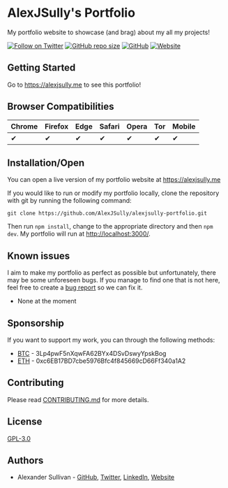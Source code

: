 # AlexJSully's Portfolio

My portfolio website to showcase (and brag) about my all my projects!

[![Follow on Twitter](https://img.shields.io/twitter/follow/alexjsully?style=social)](https://twitter.com/alexjsully)
[![GitHub repo size](https://img.shields.io/github/repo-size/AlexJSully/alexjsully-portfolio)](https://github.com/AlexJSully/alexjsully-portfolio)
[![GitHub](https://img.shields.io/github/license/AlexJSully/alexjsully-portfolio)](https://github.com/AlexJSully/alexjsully-portfolio)
[![Website](https://img.shields.io/website?url=https%3A%2F%2Falexjsully.me%2F)](https://alexjsully.me/)

## Getting Started

Go to <https://alexjsully.me> to see this portfolio!

## Browser Compatibilities

| Chrome | Firefox | Edge | Safari | Opera | Tor | Mobile |
| ------ | ------- | ---- | ------ | ----- | --- | ------ |
| ✔     | ✔      | ✔   | ✔     | ✔    | ✔  | ✔     |

## Installation/Open

You can open a live version of my portfolio website at <https://alexjsully.me>

If you would like to run or modify my portfolio locally, clone the repository with git by running the following command:

```git
git clone https://github.com/AlexJSully/alexjsully-portfolio.git
```

Then run `npm install`, change to the appropriate directory and then `npm dev`. My portfolio will run at <http://localhost:3000/>.

## Known issues

I aim to make my portfolio as perfect as possible but unfortunately, there may be some unforeseen bugs. If you manage to find one that is not here, feel free to create a [bug report](https://github.com/AlexJSully/alexjsully-portfolio/issues/new/choose) so we can fix it.

- None at the moment

## Sponsorship

If you want to support my work, you can through the following methods:

- [BTC](3Lp4pwF5nXqwFA62BYx4DSvDswyYpskBog) - 3Lp4pwF5nXqwFA62BYx4DSvDswyYpskBog
- [ETH](0xc6EB17BD7cbe5976Bfc4f845669cD66Ff340a1A2) - 0xc6EB17BD7cbe5976Bfc4f845669cD66Ff340a1A2

## Contributing

Please read [CONTRIBUTING.md](CONTRIBUTING.md) for more details.

## License

[GPL-3.0](LICENSE)

## Authors

- Alexander Sullivan - [GitHub](https://github.com/AlexJSully), [Twitter](https://twitter.com/alexjsully), [LinkedIn](https://www.linkedin.com/in/alexanderjsullivan/), [Website](https://alexjsully.me/)
